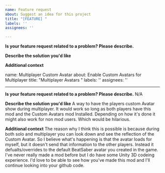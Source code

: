 ```yaml
---
name: Feature request
about: Suggest an idea for this project
title: "[FEATURE] "
labels: ''
assignees: ''

---
```


**Is your feature request related to a problem? Please describe.**
<!--- A clear and concise description of what the problem is. Ex. I'm always frustrated when [...] -->

**Describe the solution you'd like**
<!--- A clear and concise description of what you want to happen. -->

**Additional context**
<!--- Add any other context or screenshots about the feature request here. -->

name: Multiplayer Custom Avatar
about: Enable Custom Avatars for Multiplayer
title: "Multiplayer Avatars "
labels: ''
assignees: ''

---

**Is your feature request related to a problem? Please describe.**
  N/A

**Describe the solution you'd like**
  A way to have the players custom Avatar show during multiplayer. It would work so long as both players have this mod and the Custom Avatars mod Installed. Depending on how it's done it might also work for non mod users. Which would be hilarious.

**Additional context**
  The reason why I think this is possible is because during both solo and multiplayer you can look down and see the reflection of the Custom Avatar. So I believe what's happening is that the avatar loads for myself, but it doesn't send that information to the other players. Instead it defualts/overrides to the default BeatSaber avatar you created in the game. 
  I've never really made a mod before but I do have some Unity 3D codeing experience. I'd love to be able to see how you've made this mod and I'll continue looking into your github code.
